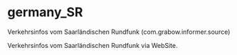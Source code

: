 # germany_SR
Verkehrsinfos vom Saarländischen Rundfunk (com.grabow.informer.source) 

Verkehrsinfos vom Saarländischen Rundfunk via WebSite.
